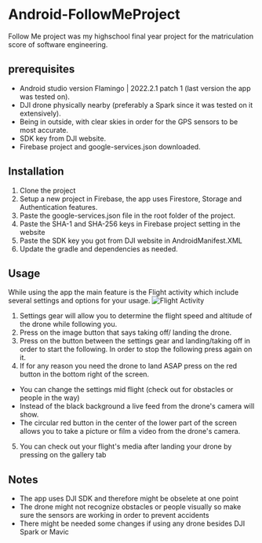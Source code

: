 # Android-FollowMeProject
Follow Me project was my highschool final year project for the matriculation score of software engineering.

## prerequisites
- Android studio version Flamingo | 2022.2.1 patch 1 (last version the app was tested on).
- DJI drone physically nearby (preferably a Spark since it was tested on it extensively).
- Being in outside, with clear skies in order for the GPS sensors to be most accurate. 
- SDK key from DJI website.
- Firebase project and google-services.json downloaded.

## Installation
1. Clone the project
2. Setup a new project in Firebase, the app uses Firestore, Storage and Authentication features.
3. Paste the google-services.json file in the root folder of the project.
4. Paste the SHA-1 and SHA-256 keys in Firebase project setting in the website
5. Paste the SDK key you got from DJI website in AndroidManifest.XML
6. Update the gradle and dependencies as needed.

## Usage
While using the app the main feature is the Flight activity which include several settings and options for your usage.
![Flight Activity](https://user-images.githubusercontent.com/24898815/236634389-cc78c263-9db5-4ea1-bfe5-a1e69b24d4e9.png)


1. Settings gear will allow you to determine the flight speed and altitude of the drone while following you.
2. Press on the image button that says taking off/ landing the drone.
3. Press on the button between the settings gear and landing/taking off in order to start the following. In order to stop the following press again on it.
4. If for any reason you need the drone to land ASAP press on the red button in the bottom right of the screen.
- You can change the settings mid flight (check out for obstacles or people in the way)
- Instead of the black background a live feed from the drone's camera will show.
- The circular red button in the center of the lower part of the screen allows you to take a picture or film a video from the drone's camera.
5. You can check out your flight's media after landing your drone by pressing on the gallery tab

## Notes
- The app uses DJI SDK and therefore might be obselete at one point
- The drone might not recognize obstacles or people visually so make sure the sensors are working in order to prevent accidents
- There might be needed some changes if using any drone besides DJI Spark or Mavic 
